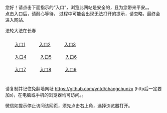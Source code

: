 您好！请点击下面指示的“入口”，浏览此网站是安全的，且为您带来平安。。 <br/>
点击入口后，请耐心等待， 过程中可能会出现无法打开的提示，请忽略，最终会进入网站. </br>

法轮大法在长春<br/>
<div style="padding:10px"><a style="margin:20px" target="_blank" href="https://d3cailrgp1qyz4.cloudfront.net/2Qpsp?qpuil" id="ccLink1" rel="nofollow">入口1</a> <a target="_blank" style="margin:20px" href="https://dkhp5v86jz7fm.cloudfront.net/2Qpsp?gtmgdmz" id="ccLink2" rel="nofollow">入口2</a> <a style="margin:20px" target="_blank" href="https://d1wnnde6s7pcym.cloudfront.net/2Qpsp?fetjhyqu" id="ccLink3" rel="nofollow">入口3</a></div>

<div style="padding:10px" ><a style="margin:20px" target="_blank" href="https://d3cailrgp1qyz4.cloudfront.net/2Qpsp?qpuil" id="ccLink4" rel="nofollow">入口4</a> <a style="margin:20px" href="https://dkhp5v86jz7fm.cloudfront.net/2Qpsp?gtmgdmz" target="_blank" id="ccLink5" rel="nofollow">入口5</a> <a style="margin:20px" href="https://d1wnnde6s7pcym.cloudfront.net/2Qpsp?fetjhyqu" target="_blank" id="ccLink6" rel="nofollow">入口6</a></div>

<div style="padding:10px"><a style="margin:20px" target="_blank" href="https://d3cailrgp1qyz4.cloudfront.net/2Qpsp?qpuil" id="ccLink7" rel="nofollow">入口7</a> <a style="margin:20px" href="https://dkhp5v86jz7fm.cloudfront.net/2Qpsp?gtmgdmz" target="_blank" id="ccLink8" rel="nofollow">入口8</a> <a style="margin:20px" target="_blank" href="https://d1wnnde6s7pcym.cloudfront.net/2Qpsp?fetjhyqu" id="ccLink9" rel="nofollow">入口9</a></div>

<br/>



请复制并记住免翻墙网址 https://github.com/yntd/changchunzx (http后一定要加s)，在电脑或手机的浏览器均可访问。。<br/>

微信如提示停止访问该网页，须先点击右上角，选择浏览器打开。
